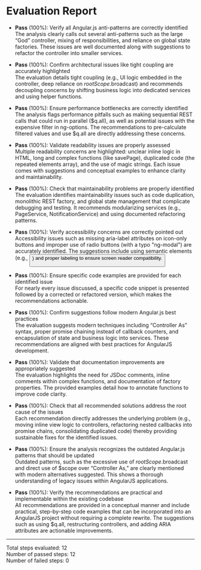 # Evaluation Report

- **Pass** (100%): Verify all Angular.js anti-patterns are correctly identified  
  The analysis clearly calls out several anti-patterns such as the large “God” controller, mixing of responsibilities, and reliance on global state factories. These issues are well documented along with suggestions to refactor the controller into smaller services.  

- **Pass** (100%): Confirm architectural issues like tight coupling are accurately highlighted  
  The evaluation details tight coupling (e.g., UI logic embedded in the controller, deep reliance on $rootScope.$broadcast) and recommends decoupling concerns by shifting business logic into dedicated services and using helper functions.  

- **Pass** (100%): Ensure performance bottlenecks are correctly identified  
  The analysis flags performance pitfalls such as making sequential REST calls that could run in parallel ($q.all), as well as potential issues with the expensive filter in ng-options. The recommendations to pre-calculate filtered values and use $q.all are directly addressing these concerns.

- **Pass** (100%): Validate readability issues are properly assessed  
  Multiple readability concerns are highlighted: unclear inline logic in HTML, long and complex functions (like savePage), duplicated code (the repeated elements array), and the use of magic strings. Each issue comes with suggestions and conceptual examples to enhance clarity and maintainability.

- **Pass** (100%): Check that maintainability problems are properly identified  
  The evaluation identifies maintainability issues such as code duplication, monolithic REST factory, and global state management that complicate debugging and testing. It recommends modularizing services (e.g., PageService, NotificationService) and using documented refactoring patterns.

- **Pass** (100%): Verify accessibility concerns are correctly pointed out  
  Accessibility issues such as missing aria-label attributes on icon-only buttons and improper use of radio buttons (with a typo "ng-modal") are accurately identified. The suggestions include using semantic elements (e.g., <button>) and proper labeling to ensure screen reader compatibility.

- **Pass** (100%): Ensure specific code examples are provided for each identified issue  
  For nearly every issue discussed, a specific code snippet is presented followed by a corrected or refactored version, which makes the recommendations actionable.

- **Pass** (100%): Confirm suggestions follow modern Angular.js best practices  
  The evaluation suggests modern techniques including “Controller As” syntax, proper promise chaining instead of callback counters, and encapsulation of state and business logic into services. These recommendations are aligned with best practices for AngularJS development.

- **Pass** (100%): Validate that documentation improvements are appropriately suggested  
  The evaluation highlights the need for JSDoc comments, inline comments within complex functions, and documentation of factory properties. The provided examples detail how to annotate functions to improve code clarity.

- **Pass** (100%): Check that all recommended solutions address the root cause of the issues  
  Each recommendation directly addresses the underlying problem (e.g., moving inline view logic to controllers, refactoring nested callbacks into promise chains, consolidating duplicated code) thereby providing sustainable fixes for the identified issues.

- **Pass** (100%): Ensure the analysis recognizes the outdated Angular.js patterns that should be updated  
  Outdated patterns, such as the excessive use of $rootScope.$broadcast and direct use of $scope over “Controller As,” are clearly mentioned with modern alternatives suggested. This shows a thorough understanding of legacy issues within AngularJS applications.

- **Pass** (100%): Verify the recommendations are practical and implementable within the existing codebase  
  All recommendations are provided in a conceptual manner and include practical, step-by-step code examples that can be incorporated into an AngularJS project without requiring a complete rewrite. The suggestions such as using $q.all, restructuring controllers, and adding ARIA attributes are actionable improvements.

---

Total steps evaluated: 12  
Number of passed steps: 12  
Number of failed steps: 0